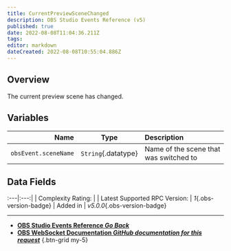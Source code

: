 ```yaml
---
title: CurrentPreviewSceneChanged
description: OBS Studio Events Reference (v5)
published: true
date: 2022-08-08T11:04:36.211Z
tags: 
editor: markdown
dateCreated: 2022-08-08T10:55:04.886Z
---
```


## Overview
The current preview scene has changed.

## Variables
Name | Type | Description | 
----:|:----:|:------------|
`obsEvent.sceneName` | `String`{.datatype} | Name of the scene that was switched to

## Data Fields
:---|:---:|
| Complexity Rating: | <span class="stars stars--1"></span>
| Latest Supported RPC Version: | *1*{.obs-version-badge}
| Added in | *v5.0.0*{.obs-version-badge}

---

- [<i class="mdi mdi-chevron-left"></i>**OBS Studio Events Reference *Go Back***](/en/Broadcasters/OBS/Events)
- [<i class="mdi mdi-github"></i> **OBS WebSocket Documentation *GitHub documentation for this request***](https://github.com/obsproject/obs-websocket/blob/master/docs/generated/protocol.md#currentpreviewscenechanged)
{.btn-grid my-5}